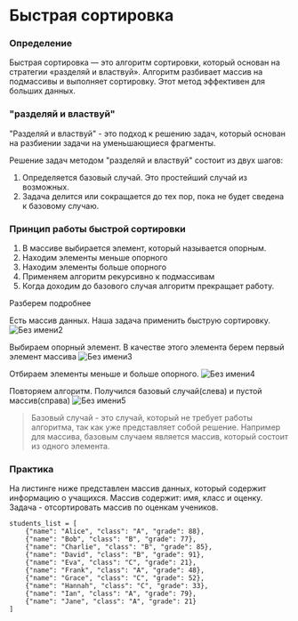 # Быстрая сортировка

### Определение
Быстрая сортировка — это алгоритм сортировки, который основан на стратегии «разделяй и властвуй». Алгоритм разбивает массив на подмассивы и выполняет сортировку. Этот метод эффективен для больших данных. 

### "разделяй и властвуй" 

"Разделяй и властвуй" - это подход к решению задач, который основан на разбиении задачи на уменьшающиеся фрагменты.

Решение задач методом "разделяй и властвуй" состоит из двух шагов: 
1. Определяется базовый случай. Это простейший случай из возможных.
2. Задача делится или сокращается до тех пор, пока не будет сведена к базовому случаю.

### Принцип работы быстрой сортировки

1. В массиве выбирается элемент, который называется опорным.
2. Находим элементы меньше опорного
3. Находим элементы больше опорного
4. Применяем алгоритм рекурсивно к подмассивам
5. Когда доходим до базового случая алгоритм прекращает работу. 

Разберем подробнее

Есть массив данных. Наша задача применить быструю сортировку.
![Без имени2](https://github.com/user-attachments/assets/40f542d1-d09b-4b39-9a63-a6b4ae1fdcb4)

Выбираем опорный элемент. В качестве этого элемента берем первый элемент массива
![Без имени3](https://github.com/user-attachments/assets/acd8937a-b997-44d4-8a94-2c0d4d3bb7c6)

Отбираем элементы меньше и больше опорного.
![Без имени4](https://github.com/user-attachments/assets/b3e4fe53-1ccf-4f5e-818f-1add740eedda)

Повторяем алгоритм. Получился базовый случай(слева) и пустой массив(справа)
![Без имени5](https://github.com/user-attachments/assets/b830fc01-d22c-4ed5-a6ce-8117f8acd785)


> Базовый случай - это случай, который не требует работы алгоритма, так как уже представляет собой решение. Например для массива, базовым случаем является массив, который состоит из одного элемента.


### Практика

На листинге ниже представлен массив данных, который содержит информацию о учащихся. Массив содержит: имя, класс и оценку. Задача - отсортировать массив по оценкам учеников.
```
students_list = [  
    {"name": "Alice", "class": "A", "grade": 88},  
    {"name": "Bob", "class": "B", "grade": 77},  
    {"name": "Charlie", "class": "B", "grade": 85},  
    {"name": "David", "class": "B", "grade": 91},  
    {"name": "Eva", "class": "C", "grade": 21},  
    {"name": "Frank", "class": "A", "grade": 48},  
    {"name": "Grace", "class": "C", "grade": 52},  
    {"name": "Hannah", "class": "C", "grade": 33},  
    {"name": "Ian", "class": "A", "grade": 79},  
    {"name": "Jane", "class": "A", "grade": 21}  
]
```
